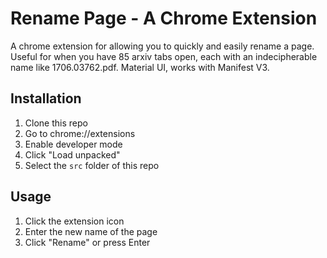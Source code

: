 # Rename Page - A Chrome Extension

A chrome extension for allowing you to quickly and easily rename a page. Useful for when you have 85 arxiv tabs open, each with an indecipherable name like 1706.03762.pdf. Material UI, works with Manifest V3.

## Installation
1. Clone this repo
2. Go to chrome://extensions
3. Enable developer mode
4. Click "Load unpacked"
5. Select the `src` folder of this repo

## Usage
1. Click the extension icon
2. Enter the new name of the page
3. Click "Rename" or press Enter
